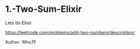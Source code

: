 # 1.-Two-Sum-Elixir
Lets do Elixir

https://leetcode.com/problems/add-two-numbers/description/

Author: Who7F
